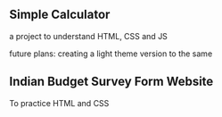 ## Simple Calculator
 a project to understand HTML, CSS and JS

 future plans: creating a light theme version to the same

## Indian Budget Survey Form Website
 To practice HTML and CSS

